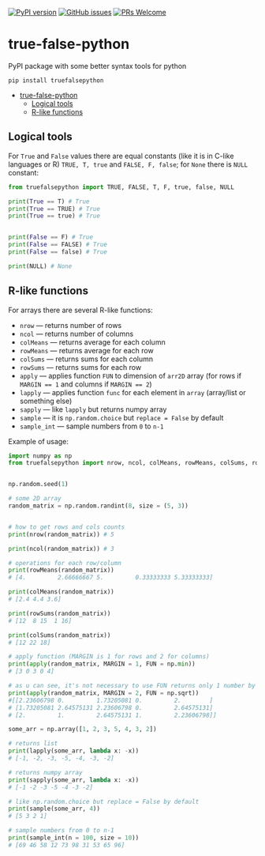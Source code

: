 [![PyPI
version](https://badge.fury.io/py/truefalsepython.svg)](https://pypi.org/project/truefalsepython/)
[![GitHub issues](https://img.shields.io/github/issues/Naereen/StrapDown.js.svg)](https://github.com/PasaOpasen/true-false-python/issues) 
[![PRs Welcome](https://img.shields.io/badge/PRs-welcome-brightgreen.svg?style=flat-square)](https://github.com/PasaOpasen/true-false-python/pulls)


# true-false-python

PyPI package with some better syntax tools for python

```
pip install truefalsepython
```

- [true-false-python](#true-false-python)
  - [Logical tools](#logical-tools)
  - [R-like functions](#r-like-functions)

## Logical tools

For `True` and `False` values there are equal constants (like it is in C-like languages or R) `TRUE, T, true` and `FALSE, F, false`; for `None` there is `NULL` constant:

```python
from truefalsepython import TRUE, FALSE, T, F, true, false, NULL

print(True == T) # True
print(True == TRUE) # True
print(True == true) # True


print(False == F) # True
print(False == FALSE) # True
print(False == false) # True

print(NULL) # None
```

## R-like functions

For arrays there are several R-like functions:
* `nrow` — returns number of rows
* `ncol` — returns number of columns
* `colMeans` — returns average for each column
* `rowMeans` — returns average for each row
* `colSums` — returns sums for each column
* `rowSums` — returns sums for each row
* `apply` — applies function `FUN` to dimension of `arr2D` array (for rows if `MARGIN == 1` and columns if `MARGIN == 2`) 
* `lapply` — applies function `func` for each element in `array` (array/list or something else)
* `sapply` — like `lapply` but returns numpy array
* `sample` — it is `np.random.choice` but `replace = False` by default
* `sample_int` — sample numbers from `0` to `n-1`

Example of usage:

```python
import numpy as np
from truefalsepython import nrow, ncol, colMeans, rowMeans, colSums, rowSums, apply, lapply, sapply, sample, sample_int


np.random.seed(1)

# some 2D array
random_matrix = np.random.randint(8, size = (5, 3))


# how to get rows and cols counts
print(nrow(random_matrix)) # 5

print(ncol(random_matrix)) # 3

# operations for each row/column
print(rowMeans(random_matrix))
# [4.         2.66666667 5.         0.33333333 5.33333333]

print(colMeans(random_matrix))
# [2.4 4.4 3.6]

print(rowSums(random_matrix))
# [12  8 15  1 16]

print(colSums(random_matrix))
# [12 22 18]

# apply function (MARGIN is 1 for rows and 2 for columns)
print(apply(random_matrix, MARGIN = 1, FUN = np.min))
# [3 0 3 0 4]

# as u can see, it's not necessary to use FUN returns only 1 number by vector
print(apply(random_matrix, MARGIN = 2, FUN = np.sqrt))
#[[2.23606798 0.         1.73205081 0.         2.        ]
# [1.73205081 2.64575131 2.23606798 0.         2.64575131]
# [2.         1.         2.64575131 1.         2.23606798]]

some_arr = np.array([1, 2, 3, 5, 4, 3, 2])

# returns list
print(lapply(some_arr, lambda x: -x))
# [-1, -2, -3, -5, -4, -3, -2]

# returns numpy array
print(sapply(some_arr, lambda x: -x))
# [-1 -2 -3 -5 -4 -3 -2]

# like np.random.choice but replace = False by default
print(sample(some_arr, 4))
# [5 3 2 1]

# sample numbers from 0 to n-1
print(sample_int(n = 100, size = 10))
# [69 46 58 12 73 98 31 53 65 96]
```

